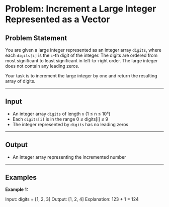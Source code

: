 # Problem: Increment a Large Integer Represented as a Vector

## Problem Statement

You are given a large integer represented as an integer array `digits`, where each `digits[i]` is the `i`-th digit of the integer. The digits are ordered from most significant to least significant in left-to-right order. The large integer does not contain any leading zeros.

Your task is to increment the large integer by one and return the resulting array of digits.

---

## Input

- An integer array `digits` of length `n` (1 ≤ n ≤ 10⁴)
- Each `digits[i]` is in the range 0 ≤ digits[i] ≤ 9
- The integer represented by `digits` has no leading zeros

---

## Output

- An integer array representing the incremented number

---

## Examples

**Example 1:**

Input: digits = [1, 2, 3]
Output: [1, 2, 4]
Explanation: 123 + 1 = 124
